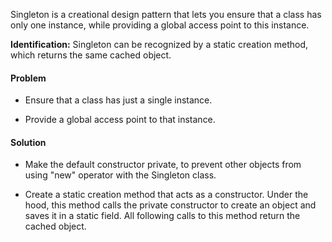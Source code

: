 Singleton is a creational design pattern that lets you ensure that a class has only one instance, while providing a global access point to this instance.

**Identification:** Singleton can be recognized by a static creation method, which returns the same cached object.

#### Problem

- Ensure that a class has just a single instance.

- Provide a global access point to that instance.

#### Solution

- Make the default constructor private, to prevent other objects from using "new" operator with the Singleton class.

- Create a static creation method that acts as a constructor. Under the hood, this method calls the private constructor to create an object and saves it in a static field. All following calls to this method return the cached object.
